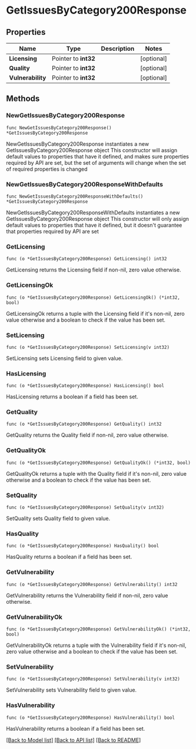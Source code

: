# GetIssuesByCategory200Response

## Properties

Name | Type | Description | Notes
------------ | ------------- | ------------- | -------------
**Licensing** | Pointer to **int32** |  | [optional] 
**Quality** | Pointer to **int32** |  | [optional] 
**Vulnerability** | Pointer to **int32** |  | [optional] 

## Methods

### NewGetIssuesByCategory200Response

`func NewGetIssuesByCategory200Response() *GetIssuesByCategory200Response`

NewGetIssuesByCategory200Response instantiates a new GetIssuesByCategory200Response object
This constructor will assign default values to properties that have it defined,
and makes sure properties required by API are set, but the set of arguments
will change when the set of required properties is changed

### NewGetIssuesByCategory200ResponseWithDefaults

`func NewGetIssuesByCategory200ResponseWithDefaults() *GetIssuesByCategory200Response`

NewGetIssuesByCategory200ResponseWithDefaults instantiates a new GetIssuesByCategory200Response object
This constructor will only assign default values to properties that have it defined,
but it doesn't guarantee that properties required by API are set

### GetLicensing

`func (o *GetIssuesByCategory200Response) GetLicensing() int32`

GetLicensing returns the Licensing field if non-nil, zero value otherwise.

### GetLicensingOk

`func (o *GetIssuesByCategory200Response) GetLicensingOk() (*int32, bool)`

GetLicensingOk returns a tuple with the Licensing field if it's non-nil, zero value otherwise
and a boolean to check if the value has been set.

### SetLicensing

`func (o *GetIssuesByCategory200Response) SetLicensing(v int32)`

SetLicensing sets Licensing field to given value.

### HasLicensing

`func (o *GetIssuesByCategory200Response) HasLicensing() bool`

HasLicensing returns a boolean if a field has been set.

### GetQuality

`func (o *GetIssuesByCategory200Response) GetQuality() int32`

GetQuality returns the Quality field if non-nil, zero value otherwise.

### GetQualityOk

`func (o *GetIssuesByCategory200Response) GetQualityOk() (*int32, bool)`

GetQualityOk returns a tuple with the Quality field if it's non-nil, zero value otherwise
and a boolean to check if the value has been set.

### SetQuality

`func (o *GetIssuesByCategory200Response) SetQuality(v int32)`

SetQuality sets Quality field to given value.

### HasQuality

`func (o *GetIssuesByCategory200Response) HasQuality() bool`

HasQuality returns a boolean if a field has been set.

### GetVulnerability

`func (o *GetIssuesByCategory200Response) GetVulnerability() int32`

GetVulnerability returns the Vulnerability field if non-nil, zero value otherwise.

### GetVulnerabilityOk

`func (o *GetIssuesByCategory200Response) GetVulnerabilityOk() (*int32, bool)`

GetVulnerabilityOk returns a tuple with the Vulnerability field if it's non-nil, zero value otherwise
and a boolean to check if the value has been set.

### SetVulnerability

`func (o *GetIssuesByCategory200Response) SetVulnerability(v int32)`

SetVulnerability sets Vulnerability field to given value.

### HasVulnerability

`func (o *GetIssuesByCategory200Response) HasVulnerability() bool`

HasVulnerability returns a boolean if a field has been set.


[[Back to Model list]](../README.md#documentation-for-models) [[Back to API list]](../README.md#documentation-for-api-endpoints) [[Back to README]](../README.md)


